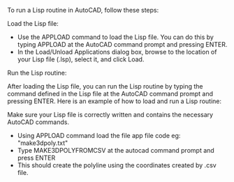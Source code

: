 To run a Lisp routine in AutoCAD, follow these steps:

Load the Lisp file:

- Use the APPLOAD command to load the Lisp file. You can do this by typing APPLOAD at the AutoCAD command 
prompt and pressing ENTER.
- In the Load/Unload Applications dialog box, browse to the location of your Lisp file (.lsp), select it,
     and click Load.

Run the Lisp routine:

After loading the Lisp file, you can run the Lisp routine by typing the command defined in the Lisp
 file at the AutoCAD command prompt and pressing ENTER.
Here is an example of how to load and run a Lisp routine:

Make sure your Lisp file is correctly written and contains the necessary AutoCAD commands.



- Using APPLOAD command load the file app file code eg: "make3dpoly.txt"
- Type MAKE3DPOLYFROMCSV at the autocad command prompt and press ENTER
- This should create the polyline using the coordinates created by .csv file.
